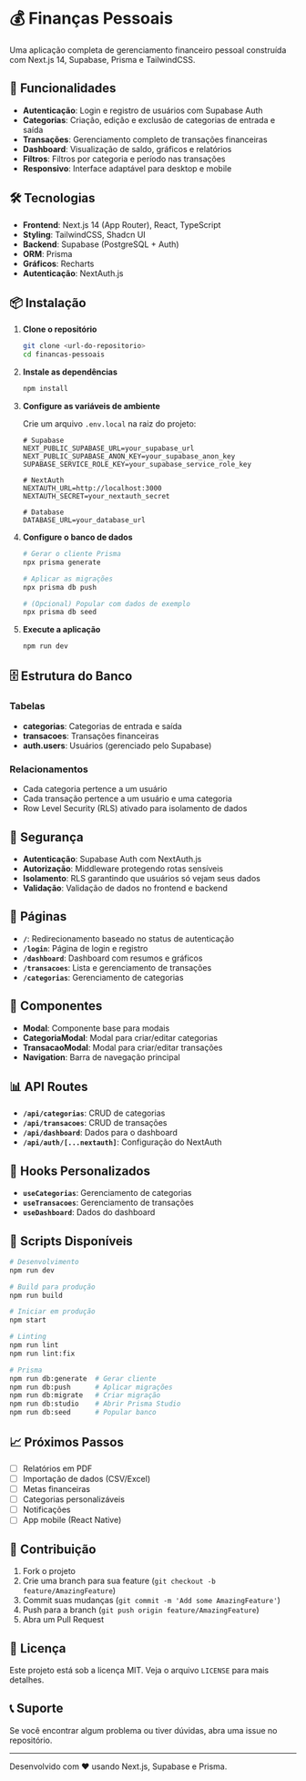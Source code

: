 # 💰 Finanças Pessoais

Uma aplicação completa de gerenciamento financeiro pessoal construída com Next.js 14, Supabase, Prisma e TailwindCSS.

## 🚀 Funcionalidades

- **Autenticação**: Login e registro de usuários com Supabase Auth
- **Categorias**: Criação, edição e exclusão de categorias de entrada e saída
- **Transações**: Gerenciamento completo de transações financeiras
- **Dashboard**: Visualização de saldo, gráficos e relatórios
- **Filtros**: Filtros por categoria e período nas transações
- **Responsivo**: Interface adaptável para desktop e mobile

## 🛠️ Tecnologias

- **Frontend**: Next.js 14 (App Router), React, TypeScript
- **Styling**: TailwindCSS, Shadcn UI
- **Backend**: Supabase (PostgreSQL + Auth)
- **ORM**: Prisma
- **Gráficos**: Recharts
- **Autenticação**: NextAuth.js

## 📦 Instalação

1. **Clone o repositório**

   ```bash
   git clone <url-do-repositorio>
   cd financas-pessoais
   ```

2. **Instale as dependências**

   ```bash
   npm install
   ```

3. **Configure as variáveis de ambiente**

   Crie um arquivo `.env.local` na raiz do projeto:

   ```env
   # Supabase
   NEXT_PUBLIC_SUPABASE_URL=your_supabase_url
   NEXT_PUBLIC_SUPABASE_ANON_KEY=your_supabase_anon_key
   SUPABASE_SERVICE_ROLE_KEY=your_supabase_service_role_key

   # NextAuth
   NEXTAUTH_URL=http://localhost:3000
   NEXTAUTH_SECRET=your_nextauth_secret

   # Database
   DATABASE_URL=your_database_url
   ```

4. **Configure o banco de dados**

   ```bash
   # Gerar o cliente Prisma
   npx prisma generate

   # Aplicar as migrações
   npx prisma db push

   # (Opcional) Popular com dados de exemplo
   npx prisma db seed
   ```

5. **Execute a aplicação**
   ```bash
   npm run dev
   ```

## 🗄️ Estrutura do Banco

### Tabelas

- **categorias**: Categorias de entrada e saída
- **transacoes**: Transações financeiras
- **auth.users**: Usuários (gerenciado pelo Supabase)

### Relacionamentos

- Cada categoria pertence a um usuário
- Cada transação pertence a um usuário e uma categoria
- Row Level Security (RLS) ativado para isolamento de dados

## 🔐 Segurança

- **Autenticação**: Supabase Auth com NextAuth.js
- **Autorização**: Middleware protegendo rotas sensíveis
- **Isolamento**: RLS garantindo que usuários só vejam seus dados
- **Validação**: Validação de dados no frontend e backend

## 📱 Páginas

- **`/`**: Redirecionamento baseado no status de autenticação
- **`/login`**: Página de login e registro
- **`/dashboard`**: Dashboard com resumos e gráficos
- **`/transacoes`**: Lista e gerenciamento de transações
- **`/categorias`**: Gerenciamento de categorias

## 🎨 Componentes

- **Modal**: Componente base para modais
- **CategoriaModal**: Modal para criar/editar categorias
- **TransacaoModal**: Modal para criar/editar transações
- **Navigation**: Barra de navegação principal

## 📊 API Routes

- **`/api/categorias`**: CRUD de categorias
- **`/api/transacoes`**: CRUD de transações
- **`/api/dashboard`**: Dados para o dashboard
- **`/api/auth/[...nextauth]`**: Configuração do NextAuth

## 🧪 Hooks Personalizados

- **`useCategorias`**: Gerenciamento de categorias
- **`useTransacoes`**: Gerenciamento de transações
- **`useDashboard`**: Dados do dashboard

## 🚀 Scripts Disponíveis

```bash
# Desenvolvimento
npm run dev

# Build para produção
npm run build

# Iniciar em produção
npm start

# Linting
npm run lint
npm run lint:fix

# Prisma
npm run db:generate  # Gerar cliente
npm run db:push      # Aplicar migrações
npm run db:migrate   # Criar migração
npm run db:studio    # Abrir Prisma Studio
npm run db:seed      # Popular banco
```

## 📈 Próximos Passos

- [ ] Relatórios em PDF
- [ ] Importação de dados (CSV/Excel)
- [ ] Metas financeiras
- [ ] Categorias personalizáveis
- [ ] Notificações
- [ ] App mobile (React Native)

## 🤝 Contribuição

1. Fork o projeto
2. Crie uma branch para sua feature (`git checkout -b feature/AmazingFeature`)
3. Commit suas mudanças (`git commit -m 'Add some AmazingFeature'`)
4. Push para a branch (`git push origin feature/AmazingFeature`)
5. Abra um Pull Request

## 📄 Licença

Este projeto está sob a licença MIT. Veja o arquivo `LICENSE` para mais detalhes.

## 📞 Suporte

Se você encontrar algum problema ou tiver dúvidas, abra uma issue no repositório.

---

Desenvolvido com ❤️ usando Next.js, Supabase e Prisma.
